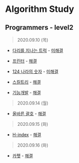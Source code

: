 # Algorithm Study 

Programmers - level2
--------------------------------------------
> 2020.09.10 (목)
- [다리를 지나는 트럭](https://www.welcomekakao.com/learn/courses/30/lessons/42583) - [미해결](pro42583.js) </br>

- [프린터](https://www.welcomekakao.com/learn/courses/30/lessons/42587) - [해결](pro42587.js) </br>

- [124 나라의 숫자](https://www.welcomekakao.com/learn/courses/30/lessons/12899) - [미해결](pro12899.js) </br>

- [스킬트리](https://www.welcomekakao.com/learn/courses/30/lessons/49993) - [해결](pro49993.js) </br>

- [기능개발](https://www.welcomekakao.com/learn/courses/30/lessons/42586) - [해결](pro42586.js) </br>

> 2020.09.14 (월)
- [올바른 괄호](https://www.welcomekakao.com/learn/courses/30/lessons/12909) - [해결](pro12909.js) </br>

> 2020.09.15 (화)
- [H-index](https://www.welcomekakao.com/learn/courses/30/lessons/42747) - [해결](pro42747.js) </br>

> 2020.09.16 (화)
- [카펫](https://programmers.co.kr/learn/courses/30/lessons/42842) - [해결](pro42842.js) </br>

